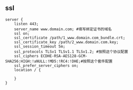 ## ssl

	server {
        listen 443;
        server_name www.domain.com; #填写绑定证书的域名
		ssl on;
        ssl_certificate /path/1_www.domain.com_bundle.crt;
        ssl_certificate_key /path/2_www.domain.com.key;
        ssl_session_timeout 5m;
        ssl_protocols TLSv1 TLSv1.1 TLSv1.2; #按照这个协议配置
        ssl_ciphers ECDHE-RSA-AES128-GCM-SHA256:HIGH:!aNULL:!MD5:!RC4:!DHE;#按照这个套件配置
        ssl_prefer_server_ciphers on;
		location / {

		}
	}
